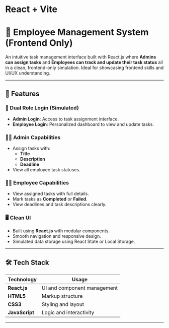 # React + Vite
# 🚀 Employee Management System (Frontend Only)

An intuitive task management interface built with React.js 
where **Admins can assign tasks** and **Employees can track and update their task status** 
all in a clean, frontend-only simulation. Ideal for showcasing frontend skills and UI/UX understanding.

---

## 🌟 Features

### 🔐 Dual Role Login (Simulated)
- **Admin Login**: Access to task assignment interface.
- **Employee Login**: Personalized dashboard to view and update tasks.

### 🧑‍💼 Admin Capabilities
- Assign tasks with:
  - **Title**
  - **Description**
  - **Deadline**
- View all employee task statuses.

### 👨‍💻 Employee Capabilities
- View assigned tasks with full details.
- Mark tasks as **Completed** or **Failed**.
- View deadlines and task descriptions clearly.

### 🖥️ Clean UI
- Built using **React.js** with modular components.
- Smooth navigation and responsive design.
- Simulated data storage using React State or Local Storage.

---

## 🛠️ Tech Stack

| Technology | Usage                      |
|------------|----------------------------|
| **React.js** | UI and component management |
| **HTML5**    | Markup structure            |
| **CSS3**     | Styling and layout          |
| **JavaScript** | Logic and interactivity    |

---



